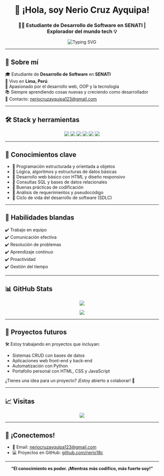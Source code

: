 <h1 align="center">👋 ¡Hola, soy Nerio Cruz Ayquipa!</h1>
<h3 align="center">🧑‍💻 Estudiante de Desarrollo de Software en SENATI | Explorador del mundo tech 💡</h3>

<p align="center">
  <img src="https://readme-typing-svg.herokuapp.com?font=Fira+Code&size=22&pause=1000&center=true&vCenter=true&width=800&lines=Desarrollador+en+formaci%C3%B3n;Amante+de+la+programaci%C3%B3n+y+el+aprendizaje+constante;Buscando+crecer+y+crear+soluciones+útiles" alt="Typing SVG" />
</p>

---

## 📌 Sobre mí

🎓 Estudiante de **Desarrollo de Software** en **SENATI**  
📍 Vivo en **Lima, Perú**  
🚀 Apasionado por el desarrollo web, OOP y la tecnología  
📚 Siempre aprendiendo cosas nuevas y creciendo como desarrollador  
📩 Contacto: [neriocruzayquipa123@gmail.com](mailto:neriocruzayquipa123@gmail.com)

---

## 🛠️ Stack y herramientas

<p align="center">
  <img src="https://img.shields.io/badge/Java-ED8B00?style=for-the-badge&logo=java&logoColor=white" />
  <img src="https://img.shields.io/badge/Python-3776AB?style=for-the-badge&logo=python&logoColor=white" />
  <img src="https://img.shields.io/badge/HTML5-E34F26?style=for-the-badge&logo=html5&logoColor=white" />
  <img src="https://img.shields.io/badge/MySQL-00758F?style=for-the-badge&logo=mysql&logoColor=white" />
  <img src="https://img.shields.io/badge/Git-F05032?style=for-the-badge&logo=git&logoColor=white" />
  <img src="https://img.shields.io/badge/Scrum-6DB33F?style=for-the-badge&logo=scrumalliance&logoColor=white" />
</p>

---

## 🧠 Conocimientos clave

- 🔹 Programación estructurada y orientada a objetos
- 🔹 Lógica, algoritmos y estructuras de datos básicas
- 🔹 Desarrollo web básico con HTML y diseño responsivo
- 🔹 Consultas SQL y bases de datos relacionales
- 🔹 Buenas prácticas de codificación
- 🔹 Análisis de requerimientos y pseudocódigo
- 🔹 Ciclo de vida del desarrollo de software (SDLC)

---

## 🧩 Habilidades blandas

✔️ Trabajo en equipo  
✔️ Comunicación efectiva  
✔️ Resolución de problemas  
✔️ Aprendizaje continuo  
✔️ Proactividad  
✔️ Gestión del tiempo  

---

## 📊 GitHub Stats

<p align="center">
  <img src="https://github-readme-stats.vercel.app/api?username=nerio18c&show_icons=true&theme=tokyonight&count_private=true" />
</p>

<p align="center">
  <img src="https://github-readme-stats.vercel.app/api/top-langs/?username=nerio18c&layout=compact&theme=tokyonight" />
</p>

---

## 🧪 Proyectos futuros

🛠️ Estoy trabajando en proyectos que incluyan:

- Sistemas CRUD con bases de datos
- Aplicaciones web front-end y back-end
- Automatización con Python
- Portafolio personal con HTML, CSS y JavaScript

¿Tienes una idea para un proyecto? ¡Estoy abierto a colaborar! 🙌

---

## 📈 Visitas

<p align="center">
  <img src="https://komarev.com/ghpvc/?username=nerio18c&label=Visitas+al+perfil&color=blueviolet&style=flat" />
</p>

---

## 🤝 ¡Conectemos!

- 💌 Email: [neriocruzayquipa123@gmail.com](mailto:neriocruzayquipa123@gmail.com)
- 💻 Proyectos en GitHub: [github.com/nerio18c](https://github.com/nerio18c)

---

<p align="center"><b>“El conocimiento es poder. ¡Mientras más codifico, más fuerte soy!”</b></p>
